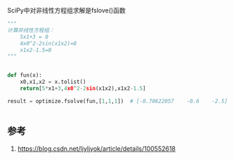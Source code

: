 SciPy中对非线性方程组求解是fslove()函数

```python
"""
计算非线性方程组：
    5x1+3 = 0
    4x0^2-2sin(x1x2)=0
    x1x2-1.5=0
"""


def fun(x):
    x0,x1,x2 = x.tolist()
    return[5*x1+3,4x0^2-2sin(x1x2),x1x2-1.5]

result = optimize.fsolve(fun,[1,1,1])  # [-0.70622057    -0.6    -2.5]



```

## 参考
1. https://blog.csdn.net/ljyljyok/article/details/100552618